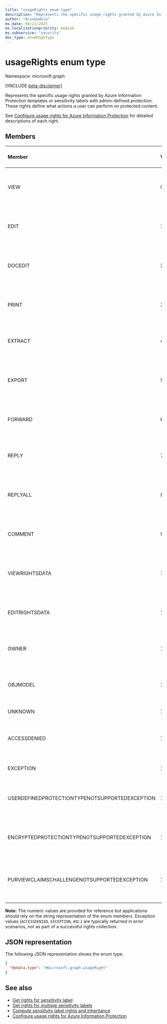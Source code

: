 ```yaml
---
title: "usageRights enum type"
description: "Represents the specific usage rights granted by Azure Information Protection templates or sensitivity labels."
author: "ArunGedela"
ms.date: 04/21/2025
ms.localizationpriority: medium
ms.subservice: "security"
doc_type: enumPageType
---
```


# usageRights enum type

Namespace: microsoft.graph

[!INCLUDE [beta-disclaimer](../../includes/beta-disclaimer.md)]

Represents the specific usage rights granted by Azure Information Protection templates or sensitivity labels with admin-defined protection. These rights define what actions a user can perform on protected content.

See [Configure usage rights for Azure Information Protection](/azure/information-protection/configure-usage-rights) for detailed descriptions of each right.

## Members

| Member      | Value | Description                                                                                   | Common Roles Mapping |
| :---------- | :---- | :-------------------------------------------------------------------------------------------- | :------------------- |
| VIEW        | 0     | Allows the user to open and read the protected content. Required for almost all other rights. | All                  |
| EDIT        | 1     | Allows the user to modify the content. Implies VIEW.                                          | Reviewer, Co-Author, Co-Owner, Owner |
| DOCEDIT     | 2     | Allows the user to modify the content (often synonymous with EDIT). Implies VIEW.             | Reviewer, Co-Author, Co-Owner, Owner |
| PRINT       | 3     | Allows the user to print the content. Implies VIEW.                                           | Reviewer, Co-Author, Co-Owner, Owner |
| EXTRACT     | 4     | Allows the user to copy content from the protected document. Implies VIEW.                    | Co-Author, Co-Owner, Owner |
| EXPORT      | 5     | Allows the user to save the content in an unprotected format or remove protection. Implies EDIT and EXTRACT. | Co-Owner, Owner    |
| FORWARD     | 6     | Allows the user to forward protected email. Implies REPLY and REPLYALL.                      | Co-Author, Co-Owner, Owner |
| REPLY       | 7     | Allows the user to reply to protected email.                                                  | Reviewer, Co-Author, Co-Owner, Owner |
| REPLYALL    | 8     | Allows the user to reply-all to protected email. Implies REPLY.                               | Reviewer, Co-Author, Co-Owner, Owner |
| COMMENT     | 9     | Allows the user to add comments to the content (specific to certain applications).            | Reviewer, Co-Author, Co-Owner, Owner |
| VIEWRIGHTSDATA | 10   | Allows the user to view the permissions applied to the content. Implies VIEW.                 | All                  |
| EDITRIGHTSDATA | 11   | Allows the user to change the permissions applied to the content. Implies VIEWRIGHTSDATA.    | Co-Owner, Owner    |
| OWNER       | 12    | Grants the user all rights, including the ability to change permissions.                      | Owner                |
| OBJMODEL    | 13    | Allows programmatic access to the content (e.g., via application add-ins). Implies VIEW.      | All                  |
| UNKNOWN     | 14    | An unknown or unsupported right.                                                              | N/A                  |
| ACCESSDENIED| 15    | Indicates the user was explicitly denied access (typically returned as an error, not a right).| N/A                  |
| EXCEPTION   | 16    | Indicates an error occurred while retrieving rights.                                          | N/A                  |
| USERDEFINEDPROTECTIONTYPENOTSUPPORTEDEXCEPTION | 17 | Error: Rights check failed because the label uses user-defined permissions (UDP). | N/A                  |
| ENCRYPTEDPROTECTIONTYPENOTSUPPORTEDEXCEPTION   | 18 | Error: Rights check failed because the label uses unsupported encryption (e.g., DKE). | N/A                  |
| PURVIEWCLAIMSCHALLENGENOTSUPPORTEDEXCEPTION    | 19 | Error: Rights check requires Conditional Access claims challenge, not supported by the caller. | N/A                  |

**Note:** The numeric values are provided for reference but applications should rely on the string representation of the enum members. Exception values (`ACCESSDENIED`, `EXCEPTION`, etc.) are typically returned in error scenarios, not as part of a successful rights collection.

## JSON representation

The following JSON representation shows the enum type.
<!-- {
  "blockType": "resource",
  "@odata.type": "microsoft.graph.usageRight"
} -->
```json
{
  "@odata.type": "#microsoft.graph.usageRight"
}
```

## See also

*   [Get rights for sensitivity label](./purviewecosystem-sensitivitylabels-getrightsforlabelid.md)
*   [Get rights for multiple sensitivity labels](./purviewecosystem-sensitivitylabels-getrightsforlabelids.md)
*   [Compute sensitivity label rights and inheritance](./purviewecosystem-sensitivitylabels-computerightsandinheritance.md)
*   [Configure usage rights for Azure Information Protection](/azure/information-protection/configure-usage-rights)